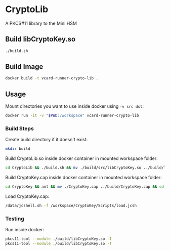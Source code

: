 # CryptoLib

A PKCS#11 library to the Mini HSM

## Build libCryptoKey.so

```bash
./build.sh
```

## Build Image

```bash
docker build -t vcard-runner-crypto-lib .
```

## Usage

Mount directories you want to use inside docker using `-v src dst`:

```bash
docker run -it -v "$PWD:/workspace" vcard-runner-crypto-lib 
```

### Build Steps

Create build directory if it doesn't exist:

```bash
mkdir build
```

Build CryptoLib.so inside docker container in mounted workspace folder:

```bash
cd CryptoLib && ./build.sh && mv ./build/src/libCryptoKey.so ../build/libCryptoKey.so && cd ..
```

Build CryptoKey.cap inside docker container in mounted workspace folder:

```bash
cd CryptoKey && ant && mv ./CryptoKey.cap ../build/CryptoKey.cap && cd ..
```

Load CryptoKey.cap:

```bash
/data/jcshell.sh -f /workspace/CryptoKey/Scripts/load.jcsh 
```

### Testing

Run inside docker:

```bash
pkcs11-tool --module ./build/libCryptoKey.so -I
pkcs11-tool --module ./build/libCryptoKey.so -T
```
